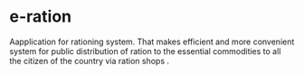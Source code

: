 # e-ration

Aapplication for rationing system. That makes efficient and more 
convenient system for public distribution of ration to the essential commodities to all the citizen 
of the country via ration shops .
